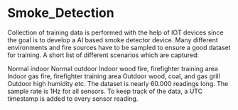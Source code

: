 # Smoke_Detection

Collection of training data is performed with the help of IOT devices since the goal is to develop a AI based smoke detector device.
Many different environments and fire sources have to be sampled to ensure a good dataset for training. A short list of different scenarios which are captured:

Normal indoor
Normal outdoor
Indoor wood fire, firefighter training area
Indoor gas fire, firefighter training area
Outdoor wood, coal, and gas grill
Outdoor high humidity
etc.
The dataset is nearly 60.000 readings long. The sample rate is 1Hz for all sensors. To keep track of the data, a UTC timestamp is added to every sensor reading.

